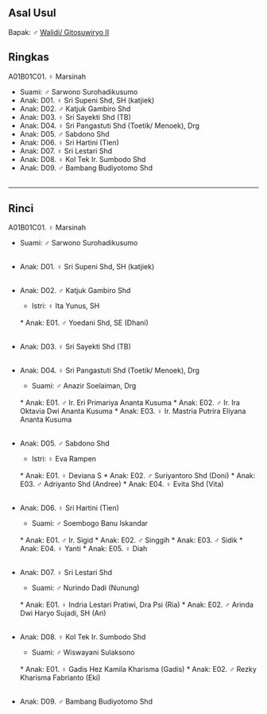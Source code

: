 ## Asal Usul

Bapak: ♂ [Walidi/ Gitosuwiryo II][up] 

## Ringkas

A01B01C01. ♀ Marsinah
	<br/>

*	Suami: ♂ Sarwono Surohadikusumo
	<br/>
*	Anak: D01. ♀ Sri Supeni Shd, SH (katjiek) 
*	Anak: D02. ♂ Katjuk Gambiro Shd
*	Anak: D03. ♀ Sri Sayekti Shd (TB)
*	Anak: D04. ♀ Sri Pangastuti Shd (Toetik/ Menoek), Drg
*	Anak: D05. ♂ Sabdono Shd
*	Anak: D06. ♀ Sri Hartini (Tien) 
*	Anak: D07. ♀ Sri Lestari Shd
*	Anak: D08. ♀ Kol Tek Ir. Sumbodo Shd
*	Anak: D09. ♂ Bambang Budiyotomo Shd
	<br/><br/>

-- -- --

## Rinci

A01B01C01. ♀ Marsinah
	<br/>

*	Suami: ♂ Sarwono Surohadikusumo
	<br/><br/>

*	Anak: D01. ♀ Sri Supeni Shd, SH (katjiek) 
	<br/><br/>

*	Anak: D02. ♂ Katjuk Gambiro Shd
	*	Istri: ♀ Ita Yunus, SH
	<br/>
	*	Anak: E01. ♂ Yoedani Shd, SE (Dhani)
	<br/><br/>

*	Anak: D03. ♀ Sri Sayekti Shd (TB)
	<br/><br/>

*	Anak: D04. ♀ Sri Pangastuti Shd (Toetik/ Menoek), Drg
	*	Suami: ♂ Anazir Soelaiman, Drg
	<br/>
	*	Anak: E01. ♂ Ir. Eri Primariya Ananta Kusuma
	*	Anak: E02. ♂ Ir. Ira Oktavia Dwi Ananta Kusuma
	*	Anak: E03. ♀ Ir. Mastria Putrira Eliyana Ananta Kusuma
	<br/><br/>

*	Anak: D05. ♂ Sabdono Shd
	*	Istri: ♀ Eva Rampen
	<br/>
	*	Anak: E01. ♀ Deviana S
	*	Anak: E02. ♂ Suriyantoro Shd (Doni)
	*	Anak: E03. ♂ Adriyanto Shd (Andree)
	*	Anak: E04. ♀ Evita Shd (Vita)
	<br/><br/>

*	Anak: D06. ♀ Sri Hartini (Tien) 
	*	Suami: ♂ Soembogo Banu Iskandar
	<br/>
	*	Anak: E01. ♂ Ir. Sigid
	*	Anak: E02. ♂ Singgih
	*	Anak: E03. ♂ Sidik
	*	Anak: E04. ♀ Yanti
	*	Anak: E05. ♀ Diah
	<br/><br/>

*	Anak: D07. ♀ Sri Lestari Shd
	*	Suami: ♂ Nurindo Dadi (Nunung)
	<br/>
	*	Anak: E01. ♀ Indria Lestari Pratiwi, Dra Psi (Ria)
	*	Anak: E02. ♂ Arinda Dwi Haryo Sujadi, SH (Ari)
	<br/><br/>

*	Anak: D08. ♀ Kol Tek Ir. Sumbodo Shd
	*	Suami: ♂ Wiswayani Sulaksono
	<br/>
	*	Anak: E01. ♀ Gadis Hez Kamila Kharisma (Gadis)
	*	Anak: E02. ♂ Rezky Kharisma Fabrianto (Eki)
	<br/><br/>

*	Anak: D09. ♂ Bambang Budiyotomo Shd
	<br/><br/>



[up]: https://github.com/epsi-rns/gitodipuro/blob/master/tree/A01/B01.md

